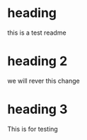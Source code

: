 # heading 

this is a test readme 

# heading 2

we will rever this change

# heading 3

This is for testing